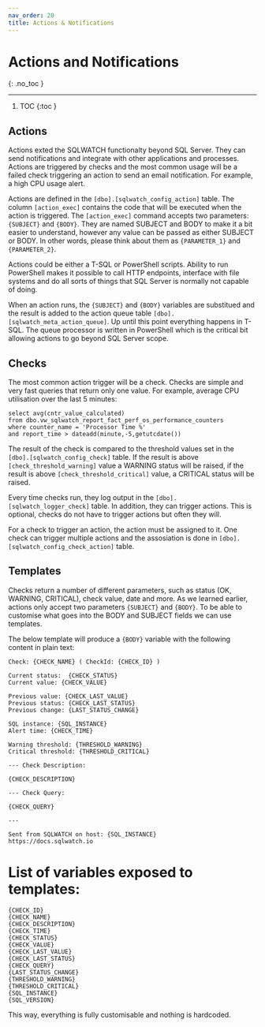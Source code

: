 ```yaml
---
nav_order: 20
title: Actions & Notifications
---
```


# Actions and Notifications
{: .no_toc }

---

1. TOC
{:toc }

## Actions

Actions exted the SQLWATCH functionalty beyond SQL Server. They can send notifications and integrate with other applications and processes.
Actions are triggered by checks and the most common usage will be a failed check triggering an action to send an email notification. For example, a high CPU usage alert.

Actions are defined in the `[dbo].[sqlwatch_config_action]` table. The column `[action_exec]` contains the code that will be executed when the action is triggered.
The `[action_exec]` command accepts two parameters: `{SUBJECT}` and `{BODY}`. They are named SUBJECT and BODY to make it a bit easier to understand, however any value can be passed as either SUBJECT or BODY. In other words, please think about them as `{PARAMETER_1}` and `{PARAMETER_2}`.

Actions could be either a T-SQL or PowerShell scripts. Ability to run PowerShell makes it possible to call HTTP endpoints, interface with file systems and do all sorts of things that SQL Server is normally not capable of doing.

When an action runs, the `{SUBJECT}` and `{BODY}` variables are substitued and the result is added to the action queue table `[dbo].[sqlwatch_meta_action_queue]`. Up until this point everything happens in T-SQL. The queue processor is written in PowerShell which is the critical bit allowing actions to go beyond SQL Server scope.

## Checks

The most common action trigger will be a check. Checks are simple and very fast queries that return only one value. For example, average CPU utilisation over the last 5 minutes:

```
select avg(cntr_value_calculated) 
from dbo.vw_sqlwatch_report_fact_perf_os_performance_counters
where counter_name = 'Processor Time %'
and report_time > dateadd(minute,-5,getutcdate())
```

The result of the check is compared to the threshold values set in the `[dbo].[sqlwatch_config_check]` table. If the result is above `[check_threshold_warning]` value a WARNING status will be raised, if the result is above `[check_threshold_critical]` value, a CRITICAL status will be raised. 

Every time checks run, they log output in the `[dbo].[sqlwatch_logger_check]` table. In addition, they can trigger actions. This is optional, checks do not have to trigger actions but often they will.

For a check to trigger an action, the action must be assigned to it. One check can trigger multiple actions and the assosiation is done in `[dbo].[sqlwatch_config_check_action]` table.

## Templates

Checks return a number of different parameters, such as status (OK, WARNING, CRITICAL), check value, date and more. As we learned earlier, actions only accept two parameters `{SUBJECT}` and `{BODY}`. To be able to customise what goes into the BODY and SUBJECT fields we can use templates.

The below template will produce a `{BODY}` variable with the following content in plain text:

```
Check: {CHECK_NAME} ( CheckId: {CHECK_ID} )

Current status:  {CHECK_STATUS}
Current value: {CHECK_VALUE}

Previous value: {CHECK_LAST_VALUE}
Previous status: {CHECK_LAST_STATUS}
Previous change: {LAST_STATUS_CHANGE}

SQL instance: {SQL_INSTANCE}
Alert time: {CHECK_TIME}

Warning threshold: {THRESHOLD_WARNING}
Critical threshold: {THRESHOLD_CRITICAL}

--- Check Description:

{CHECK_DESCRIPTION}

--- Check Query:

{CHECK_QUERY}

---

Sent from SQLWATCH on host: {SQL_INSTANCE}
https://docs.sqlwatch.io
```

# List of variables exposed to templates:
```
{CHECK_ID}
{CHECK_NAME}
{CHECK_DESCRIPTION}
{CHECK_TIME}
{CHECK_STATUS}
{CHECK_VALUE}
{CHECK_LAST_VALUE}
{CHECK_LAST_STATUS}
{CHECK_QUERY}
{LAST_STATUS_CHANGE}
{THRESHOLD_WARNING}
{THRESHOLD_CRITICAL}
{SQL_INSTANCE}
{SQL_VERSION}
```

This way, everything is fully customisable and nothing is hardcoded. 
